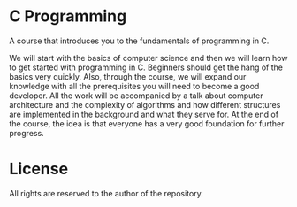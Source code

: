 # C Programming

A course that introduces you to the fundamentals of programming in C.

We will start with the basics of computer science and then we will learn how to get started with programming in C. Beginners should get the hang of the basics very quickly. Also, through the course, we will expand our knowledge with all the prerequisites you will need to become a good developer. All the work will be accompanied by a talk about computer architecture and the complexity of algorithms and how different structures are implemented in the background and what they serve for. At the end of the course, the idea is that everyone has a very good foundation for further progress.

# License
All rights are reserved to the author of the repository.
